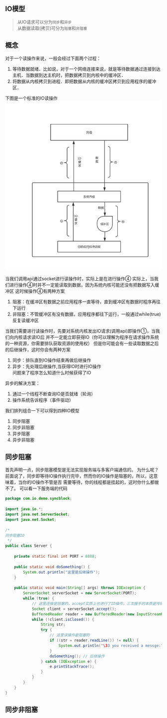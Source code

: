 ## IO模型
> 从IO请求可以分为`同步`和`异步`   
> 从数据读取(拷贝)可分为`阻塞`和`非阻塞`  
 
 ## 概念
对于一个读操作来说，一般会经过下面两个过程：  
1. 等待数据就绪．比如说，对于一个网络连接来说，就是等待数据通过连接到达主机．当数据到达主机时，把数据拷贝到内核中的缓冲区．
2. 将数据从内核拷贝到进程．即把数据从内核的缓冲区拷贝到应用程序的缓冲区．    

下图是一个标准的IO读操作
![IO读操作](io.png)


当我们调用api通过socket进行读操作时，实际上是在进行操作④
实际上，当我们进行操作④时并不一定能读取到数据，因为系统内核可能还没有把数据写入缓冲区
这时候操作④有两种方案  
1. 阻塞：在缓冲区有数据之前应用程序一直等待，直到缓冲区有数据时程序再往下运行
2. 非阻塞：不管缓冲区有没有数据，应用程序都往下运行，一般通过while(true)反复读缓冲区

当我们需要进行读操作时，先要对系统内核发出IO请求(调用api)即操作①，当我们向内核请求读IO后
并不一定能立即获得IO（你可以理解为程序在请求操作系统的一种资源，你需要排队获取资源的使用权）
但是你可能会有一些读取数据之后的后继操作，这时你会有两种方案  
1. 同步：排队直到IO操作结束再做后继操作    
2. 异步：先处理后继操作,当获得IO时进行IO操作  
问题来了程序怎么知道什么时候获得了IO

异步的解决方案：
1. 通过一个线程不断查询IO是否就绪（轮询）  
2. 操作系统告诉程序（事件驱动）

我们排列组合一下可以得到四种IO模型  
1. 同步阻塞
2. 同步非阻塞
3. 异步阻塞
4. 异步非阻塞  


## 同步阻塞  
首先声明一点，同步阻塞模型是无法实现服务端与多客户端通信的。
为什么呢？
前面说了，同步即等待IO操作执行完毕，然而你的IO操作是阻塞的，所以，这意味着，当你的IO操作不管是否
需要等待，你的线程都是挂起的，这时你什么都做不了。
可以看一下服务端的代码

``` java
package com.io.demo.syncblock;

import java.io.*;
import java.net.ServerSocket;
import java.net.Socket;

/*
同步阻塞IO
 */
public class Server {

    private static final int PORT = 8888;

    public static void doSomething() {
        System.out.println("这里是后继操作");
    }

    public static void main(String[] args) throws IOException {
        ServerSocket serverSocket = new ServerSocket(PORT);
        while (true) {
            // 这里连接是阻塞的，accept实质上也进行了IO操作，三次握手的本质是传输是TCP数据包
            Socket client = serverSocket.accept();
            BufferedReader reader = new BufferedReader(new InputStreamReader(client.getInputStream()));
            while (!client.isClosed()) {
                String str;
                try {
                    // 这里读操作是阻塞的
                    if ((str = reader.readLine()) != null) {
                        System.out.println("\33 you received a messge:" + str);
                    }
                    doSomething(); // 后继操作
                } catch (IOException e) {
                    e.printStackTrace();
                }
            }
        }
    }
}

```

## 同步非阻塞  
> 

